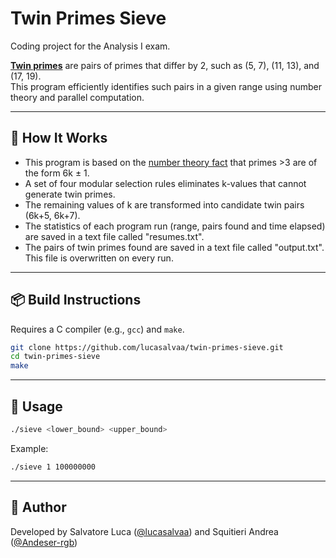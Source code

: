 # Twin Primes Sieve

Coding project for the Analysis I exam.

**[Twin primes](https://en.wikipedia.org/wiki/Twin_prime)** are pairs of primes that differ by 2, such as (5, 7), (11, 13), and (17, 19).  
This program efficiently identifies such pairs in a given range using number theory and parallel computation.

---

## 🧠 How It Works

- This program is based on the [number theory fact](https://www.sciencedirect.com/science/article/abs/pii/S0960077907009812) that primes >3 are of the form 6k ± 1.
- A set of four modular selection rules eliminates k-values that cannot generate twin primes.
- The remaining values of k are transformed into candidate twin pairs (6k+5, 6k+7).
- The statistics of each program run (range, pairs found and time elapsed) are saved in a text file called "resumes.txt".
- The pairs of twin primes found are saved in a text file called "output.txt". This file is overwritten on every run.
   
---

## 📦 Build Instructions

Requires a C compiler (e.g., `gcc`) and `make`.

```bash
git clone https://github.com/lucasalvaa/twin-primes-sieve.git
cd twin-primes-sieve
make
```

---

## 🚀 Usage

```bash
./sieve <lower_bound> <upper_bound>
```

Example:
```bash
./sieve 1 100000000
```

---

## 👤 Author

Developed by Salvatore Luca ([@lucasalvaa](https://github.com/lucasalvaa)) and Squitieri Andrea ([@Andeser-rgb](https://github.com/Andeser-rgb))
